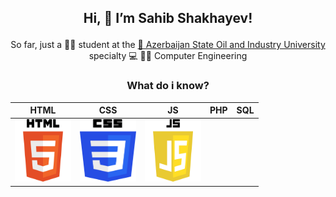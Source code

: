 ## <p align="center">Hi, 👋 I’m  Sahib Shakhayev!</p>
  
<p align="center">So far, just a 👨‍🎓 student at the <a href="http://asoiu.edu.az/en"> 🏫 Azerbaijan State Oil and Industry University</a> specialty 💻 👷‍♂️ Computer Engineering</p>
    
### <p align="center">What do i know?</p>
HTML         | CSS            | JS             | PHP            | SQL
------------ | -------------  | -------------  | -------------  | -------------
<img src="html.png" width="90" height="100" /> | <img src="css.png" width="90" height="100" /> | <img src="js.png" width="90" height="100" />
  
  
  
  
  
  


